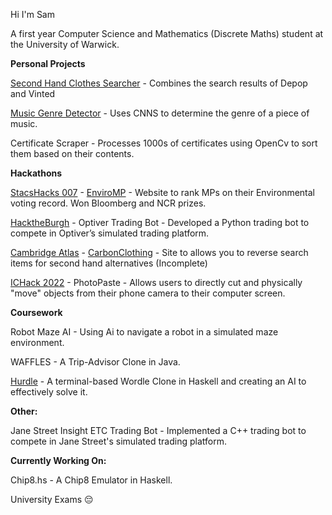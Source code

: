 Hi I'm Sam

A first year Computer Science and Mathematics (Discrete Maths) student at the University of Warwick.

**Personal Projects**

[Second Hand Clothes Searcher](https://github.com/spchee/SecondHandClothesSite) - Combines the search results of Depop and Vinted 

[Music Genre Detector](https://github.com/spchee/MusicGenreClassifierCNN) - Uses CNNS to determine the genre of a piece of music.

Certificate Scraper - Processes 1000s of certificates using OpenCv to sort them based on their contents.

**Hackathons**

[StacsHacks 007](https://stacshack-007.devpost.com/) - [EnviroMP](https://github.com/EnviroHackNice/EnviroMP/tree/main) - Website to rank MPs on their Environmental voting record. Won Bloomberg and NCR prizes. 


[HacktheBurgh](https://hack-the-burgh-7.devpost.com/) - Optiver Trading Bot - Developed a Python trading bot to compete in Optiver’s simulated trading platform.


[Cambridge Atlas](https://hackcambridge-atlas.devpost.com/) - [CarbonClothing](https://github.com/SteadydeetsHackCam2022/HackCambridge2022)  - Site to allows you to reverse search items for second hand alternatives (Incomplete)

[ICHack 2022](https://ic-hack-2022.devpost.com/?ref_feature=challenge&ref_medium=discover) - PhotoPaste - Allows users to directly cut and physically "move" objects from their phone camera to their computer screen.

**Coursework**

Robot Maze AI - Using Ai to navigate a robot in a simulated maze environment.

WAFFLES - A Trip-Advisor Clone in Java.

[Hurdle](https://github.com/spchee/hurdle) - A terminal-based Wordle Clone in Haskell and creating an AI to effectively solve it.


**Other:**

Jane Street Insight ETC Trading Bot - Implemented a C++ trading bot to compete in Jane Street's simulated trading platform.

**Currently Working On:**

Chip8.hs - A Chip8 Emulator in Haskell.

University Exams 😔 
